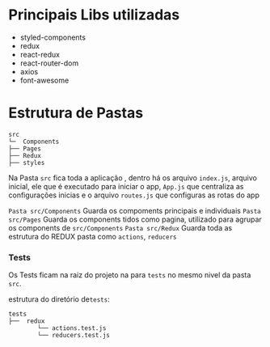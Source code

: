 Principais Libs utilizadas
================
- styled-components
- redux
- react-redux
- react-router-dom
- axios
- font-awesome


Estrutura de Pastas
===========

```
src
└─  Components
├── Pages
├── Redux
├── styles 
```

Na Pasta `src` fica toda a aplicação , dentro há os arquivo `index.js`, arquivo inicial, ele que é executado para iniciar o app, `App.js` que centraliza as configurações inicias e o arquivo `routes.js` que configuras as rotas do app

`Pasta src/Components` Guarda os compoments principais e individuais
`Pasta src/Pages` Guarda os components tidos como pagina, utilizado para agrupar os components de `src/Components`
`Pasta src/Redux` Guarda toda as estrutura do REDUX pasta como `actions`, `reducers`

### Tests

Os Tests ficam na raiz do projeto na para `tests` no mesmo nivel da pasta `src`.

estrutura do diretório de`tests`:

```
tests
├──  redux 
        └── actions.test.js
        └── reducers.test.js
```
